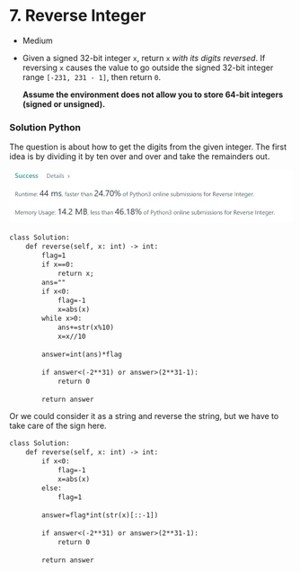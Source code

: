 # 7. Reverse Integer

* Medium
*   Given a signed 32-bit integer `x`, return `x` _with its digits reversed_. If reversing `x` causes the value to go outside the signed 32-bit integer range `[-231, 231 - 1]`, then return `0`.

    **Assume the environment does not allow you to store 64-bit integers (signed or unsigned).**

### Solution Python&#x20;

The question is about how to get the digits from the given integer. The first idea is by dividing it by ten over and over and take the remainders out.&#x20;

![](<../.gitbook/assets/image (13) (1) (1) (1) (1) (1) (1) (1) (1).png>)

```
class Solution:
    def reverse(self, x: int) -> int:
        flag=1
        if x==0:
            return x;
        ans=""
        if x<0:
            flag=-1
            x=abs(x)
        while x>0:
            ans+=str(x%10)
            x=x//10
        
        answer=int(ans)*flag
        
        if answer<(-2**31) or answer>(2**31-1):
            return 0
        
        return answer
```

Or we could consider it as  a string and reverse the string, but we have to take care of the sign here.&#x20;

```
class Solution:
    def reverse(self, x: int) -> int:
        if x<0:
            flag=-1
            x=abs(x)
        else:
            flag=1
            
        answer=flag*int(str(x)[::-1])

        if answer<(-2**31) or answer>(2**31-1):
            return 0
        
        return answer
```
